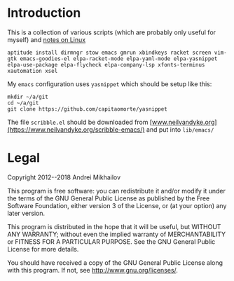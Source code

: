 
Introduction
============

This is a collection of various scripts (which are probably only useful for myself) and [notes on Linux](share/notes)

    aptitude install dirmngr stow emacs gmrun xbindkeys racket screen vim-gtk emacs-goodies-el elpa-racket-mode elpa-yaml-mode elpa-yasnippet elpa-use-package elpa-flycheck elpa-company-lsp xfonts-terminus xautomation xsel

My `emacs` configuration uses `yasnippet` which should be setup like this:

    mkdir ~/a/git
    cd ~/a/git
    git clone https://github.com/capitaomorte/yasnippet

The file `scribble.el` should be downloaded
from [www.neilvandyke.org](https://www.neilvandyke.org/scribble-emacs/)
and put into `lib/emacs/`


Legal
=====

Copyright 2012--2018 Andrei Mikhailov

This program is free software: you can redistribute it and/or modify it under the terms of the GNU General Public License as published by the Free Software Foundation, either version 3 of the License, or (at your option) any later version.

This program is distributed in the hope that it will be useful, but WITHOUT ANY WARRANTY; without even the implied warranty of MERCHANTABILITY or FITNESS FOR A PARTICULAR PURPOSE. See the GNU General Public License for more details.

You should have received a copy of the GNU General Public License along with this program. If not, see <http://www.gnu.org/licenses/>.

